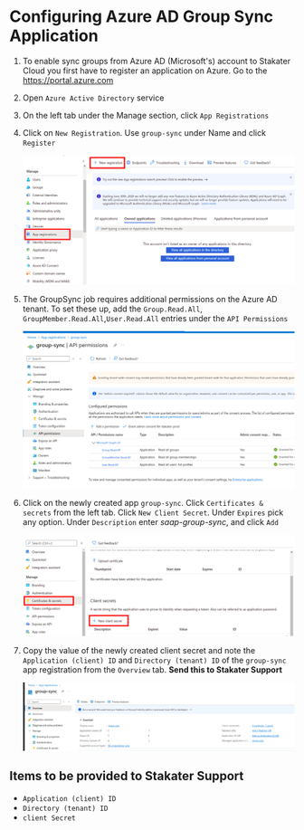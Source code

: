 # Configuring Azure AD Group Sync Application

1. To enable sync groups from Azure AD (Microsoft's) account to Stakater Cloud you first have to register an application on Azure. Go to the <https://portal.azure.com>
1. Open `Azure Active Directory` service
1. On the left tab under the Manage section, click `App Registrations`
1. Click on `New Registration`. Use `group-sync` under Name and click `Register`

    ![Azure AD](images/azure-ad.png)

1. The GroupSync job requires additional permissions on the Azure AD tenant. To set these up, add the `Group.Read.All`, `GroupMember.Read.All`,`User.Read.All` entries under the `API Permissions`

    ![Azure App API Permissions](images/azure-permissions-group-sync.png)

1. Click on the newly created app `group-sync`. Click `Certificates & secrets` from the left tab. Click `New Client Secret`. Under `Expires` pick any option. Under `Description` enter *saap-group-sync*, and click `Add`

    ![Certificates and Secrets](images/azure-ad-certificates-secrets.png)

1. Copy the value of the newly created client secret and note the  `Application (client) ID` and `Directory (tenant) ID` of the `group-sync` app registration from the `Overview` tab. **Send this to Stakater Support**

    ![Client-Tenant-ID](images/azure-ad-clientid-tenantid.png)

## Items to be provided to Stakater Support

- `Application (client) ID`
- `Directory (tenant) ID`
- `client Secret`
